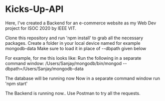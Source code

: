 # Kicks-Up-API

Here, I've created a Backend for an e-commerce website as my Web Dev project for ISOC 2020 by IEEE VIT.

Clone this repository and run 'npm install' to grab all the necessary packages.
Create a folder in your local device named for example mongodb-data
Make sure to load it in place of --dbpath given below

For example, for me this looks like:
Run the following in a separate command window:
/Users/Sanjay/mongodb/bin/mongod --dbpath=/Users/Sanjay/mongodb-data

The database will be running now
Now in a separate command window run 'npm start'

The Backend is running now..
Use Postman to try all the requests.

